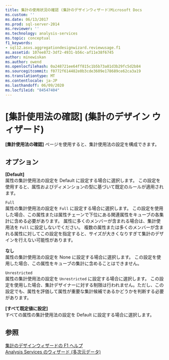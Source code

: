 ```yaml
---
title: 集計の使用状況の確認 (集計のデザインウィザード)Microsoft Docs
ms.custom: ''
ms.date: 06/13/2017
ms.prod: sql-server-2014
ms.reviewer: ''
ms.technology: analysis-services
ms.topic: conceptual
f1_keywords:
- sql12.asvs.aggregationdesignwizard.reviewusage.f1
ms.assetid: 107ee872-3df2-4931-b56c-af11e38f6745
author: minewiskan
ms.author: owend
ms.openlocfilehash: 0a248721ee64ff815c1b5b73a81d3b29fc5d2b84
ms.sourcegitcommit: f0772f614482e0b3cde3609e178689ce62ca3a19
ms.translationtype: MT
ms.contentlocale: ja-JP
ms.lasthandoff: 06/09/2020
ms.locfileid: "84547404"
---
```

# <a name="review-aggregation-usage-aggregation-design-wizard"></a>[集計使用法の確認] (集計のデザイン ウィザード)
  **[集計使用法の確認]** ページを使用すると、集計使用法の設定を構成できます。  
  
## <a name="options"></a>オプション  
 **[Default]**  
 属性の集計使用法の設定を Default に設定する場合に選択します。 この設定を使用すると、属性およびディメンションの型に基づいて既定のルールが適用されます。  
  
 `Full`  
 属性の集計使用法の設定を `Full` に設定する場合に選択します。 この設定を使用した場合、この属性または属性チェーンで下位にある関連属性をキューブの各集計に含める必要があります。 属性に多くのメンバーが含まれる場合は、集計使用法を `Full` に設定しないでください。 複数の属性または多くのメンバーが含まれる属性に対してこの設定を指定すると、サイズが大きくなりすぎて集計のデザインを行えない可能性があります。  
  
 **なし**  
 属性の集計使用法の設定を None に設定する場合に選択します。 この設定を使用した場合、この属性をキューブの集計に含めることはできません。  
  
 `Unrestricted`  
 属性の集計使用法の設定を `Unrestricted` に設定する場合に選択します。 この設定を使用した場合、集計デザイナーに対する制限は行われません。ただし、この設定でも、属性を評価して属性が重要な集計候補であるかどうかを判断する必要があります。  
  
 **[すべて既定値に設定]**  
 すべての属性の集計使用法の設定を Default に設定する場合に選択します。  
  
## <a name="see-also"></a>参照  
 [集計のデザインウィザードの F1 ヘルプ](aggregation-design-wizard-f1-help.md)   
 [Analysis Services のウィザード &#40;多次元データ&#41;](analysis-services-wizards-multidimensional-data.md)  
  
  
